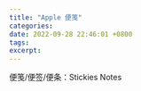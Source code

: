 ```yaml
---
title: "Apple 便笺"
categories: 
date: 2022-09-28 22:46:01 +0800
tags: 
excerpt: 
---
```



便笺/便签/便条：Stickies Notes












